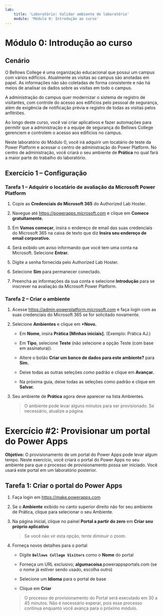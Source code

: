 ```yaml
---
lab:
    title: 'Laboratório: Validar ambiente de laboratório'
    module: 'Módulo 0: Introdução ao curso'
---
```


Módulo 0: Introdução ao curso
=================================

Cenário
--------

O Bellows College é uma organização educacional que possui um campus com vários edifícios. Atualmente as visitas ao campus são anotadas em papel. As informações não são coletadas de forma consistente e não há meios de analisar os dados sobre as visitas em todo o campus.

A administração do campus quer modernizar o sistema de registro de visitantes, com controle do acesso aos edifícios pelo pessoal de segurança, além de exigência de notificação prévia e registro de todas as visitas pelos anfitriões.

Ao longo deste curso, você vai criar aplicativos e fazer automações para permitir que a administração e a equipe de segurança do Bellows College gerenciem e controlem o acesso aos edifícios no campus.

Neste laboratório do Módulo 0, você irá adquirir um locatário de teste da Power Platform e acessar o centro de administração do Power Platform. No centro de administração, você criará o seu ambiente de **Prática** no qual fará a maior parte do trabalho do laboratório.

## Exercício 1 – Configuração

### Tarefa 1 – Adquirir o locatário de avaliação da Microsoft Power Platform

1. Copie as **Credenciais do Microsoft 365** do Authorized Lab Hoster.

2. Navegue até <https://powerapps.microsoft.com> e clique em **Comece gratuitamente.**

3. Em **Vamos começar**, insira o endereço de email das suas credenciais do Microsoft 365 na caixa de texto que diz **Insira seu endereço de email corporativo.**

4. Será exibido um aviso informando que você tem uma conta na Microsoft. Selecione **Entrar.**

5. Digite a senha fornecida pelo Authorized Lab Hoster. 

6. Selecione **Sim** para permanecer conectado.

7. Preencha as informações da sua conta e selecione **Introdução** para se inscrever na avaliação da Microsoft Power Platform.  

### Tarefa 2 – Criar o ambiente

1. Acesse <https://admin.powerplatform.microsoft.com> e faça login com as suas credenciais do Microsoft 365 se for solicitado novamente.

2. Selecione **Ambientes** e clique em **+Novo.**

    - Em **Nome**, insira **Prática [Minhas iniciais].** (Exemplo: Prática AJ.)
    
    - Em **Tipo**, selecione **Teste** (não selecione a opção Teste (com base em assinatura)).
    
    - Altere o botão **Criar um banco de dados para este ambiente?** para **Sim.**
    
    - Deixe todas as outras seleções como padrão e clique em **Avançar.**
    
    - Na próxima guia, deixe todas as seleções como padrão e clique em **Salvar.**

3. Seu ambiente de **Prática** agora deve aparecer na lista Ambientes. 

    > O ambiente pode levar alguns minutos para ser provisionado. Se necessário, atualize a página.

# Exercício \#2: Provisionar um portal do Power Apps

**Objetivo:** O provisionamento de um portal do Power Apps pode levar algum tempo. Neste exercício, você criará o portal do Power Apps no seu ambiente para que o processo de provisionamento possa ser iniciado. Você usará este portal em um laboratório posterior.

## Tarefa 1: Criar o portal do Power Apps

1.  Faça login em <https://make.powerapps.com>

2.  Se o **Ambiente** exibido no canto superior direito não for seu ambiente de Prática, clique para selecionar o seu Ambiente.

3.  Na página inicial, clique no painel **Portal a partir do zero** em **Criar seu próprio aplicativo**

    > Se você não vir esta opção, tente diminuir o zoom.

4.  Forneça novos detalhes para o portal

    -   Digite **```Bellows College Visitors```** como o **Nome** do portal

    -   Forneça um URL exclusivo; **algumacoisa**.powerappsportals.com (se o nome já estiver sendo usado, escolha outro)

    -   Selecione um **Idioma** para o portal de base

    -   Clique em **Criar**

    > O processo de provisionamento do Portal será executado em 30 a 45 minutos. Não é necessário esperar, pois esse processo continua enquanto você avança para o próximo módulo.
